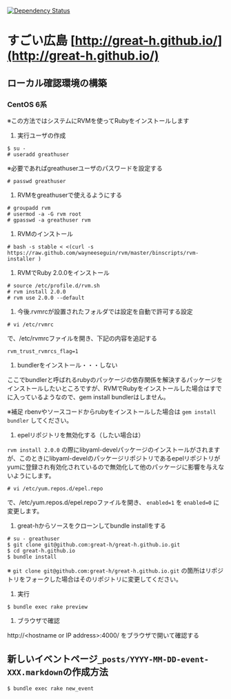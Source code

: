 [![Dependency Status](https://gemnasium.com/great-h/great-h.github.io.png)](https://gemnasium.com/great-h/great-h.github.io)

# すごい広島 [http://great-h.github.io/](http://great-h.github.io/)

## ローカル確認環境の構築

### CentOS 6系

※この方法ではシステムにRVMを使ってRubyをインストールします

1. 実行ユーザの作成

  ```
  $ su -
  # useradd greathuser
  ```
  ※必要であればgreathuserユーザのパスワードを設定する
  ```
  # passwd greathuser
  ```

1. RVMをgreathuserで使えるようにする

  ```
  # groupadd rvm
  # usermod -a -G rvm root
  # gpasswd -a greathuser rvm
  ```

1. RVMのインストール

  ```
  # bash -s stable < <(curl -s https://raw.github.com/wayneeseguin/rvm/master/binscripts/rvm-installer )
  ```

1. RVMでRuby 2.0.0をインストール

  ```
  # source /etc/profile.d/rvm.sh
  # rvm install 2.0.0
  # rvm use 2.0.0 --default
  ```

1. 今後.rvmrcが設置されたフォルダでは設定を自動で許可する設定

  ```
  # vi /etc/rvmrc
  ```
  で、/etc/rvmrcファイルを開き、下記の内容を追記する
  ```
  rvm_trust_rvmrcs_flag=1
  ```

1. bundlerをインストール・・・しない

  ここでbundlerと呼ばれるrubyのパッケージの依存関係を解決するパッケージをインストールしたいところですが、RVMでRubyをインストールした場合はすでに入っているようなので、gem install bundlerはしません。

  ※補足
  rbenvやソースコードからrubyをインストールした場合は `gem install bundler` してください。

1. epelリポジトリを無効化する（したい場合は）

  `rvm install 2.0.0` の際にlibyaml-develパッケージのインストールがされますが、このときにlibyaml-develのパッケージリポジトリであるepelリポジトリがyumに登録され有効化されているので無効化して他のパッケージに影響を与えないようにします。
  ```
  # vi /etc/yum.repos.d/epel.repo
  ```
  で、/etc/yum.repos.d/epel.repoファイルを開き、 `enabled=1` を `enabled=0` に変更します。

1. great-hからソースをクローンしてbundle installをする

  ```
  # su - greathuser
  $ git clone git@github.com:great-h/great-h.github.io.git
  $ cd great-h.github.io
  $ bundle install
  ```
  ※ `git clone git@github.com:great-h/great-h.github.io.git` の箇所はリポジトリをフォークした場合はそのリポジトリに変更してください。

1. 実行

  ```
  $ bundle exec rake preview
  ```

1. ブラウザで確認

  http://&lt;hostname or IP address&gt;:4000/ をブラウザで開いて確認する

## 新しいイベントページ`_posts/YYYY-MM-DD-event-XXX.markdown`の作成方法

```
$ bundle exec rake new_event
```
